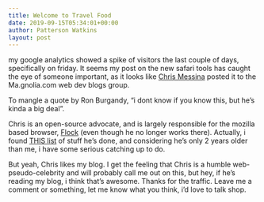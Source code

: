 ```yaml
---
title: Welcome to Travel Food
date: 2019-09-15T05:34:01+00:00
author: Patterson Watkins
layout: post
---
```


my google analytics showed a spike of visitors the last couple of days, specifically on friday. It seems my post on the new safari tools has caught the eye of someone important, as it looks like <a href="http://factoryjoe.com/blog/author/factoryjoe/" >Chris Messina</a> posted it to the <a herf="http://ma.gnolia.com/groups/WebDevBlogs">Ma.gnolia.com web dev blogs group</a>.

To mangle a quote by Ron Burgandy, “i dont know if you know this, but he’s kinda a big deal”.

Chris is an open-source advocate, and is largely responsible for the mozilla based browser, <a href="http://flock.com/" >Flock</a> (even though he no longer works there). Actually, i found <a href="http://www.web20show.com/articles/2005/10/25/web-2-0-show-episode-5-chris-messina" >THIS list</a> of stuff he’s done, and considering he’s only 2 years older than me, i have some serious catching up to do.

But yeah, Chris likes my blog. I get the feeling that Chris is a humble web-pseudo-celebrity and will probably call me out on this, but hey, if he’s reading my blog, i think that’s awesome. Thanks for the traffic. Leave me a comment or something, let me know what you think, i’d love to talk shop.